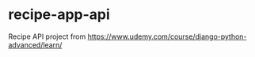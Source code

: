 # recipe-app-api
Recipe API project from https://www.udemy.com/course/django-python-advanced/learn/
